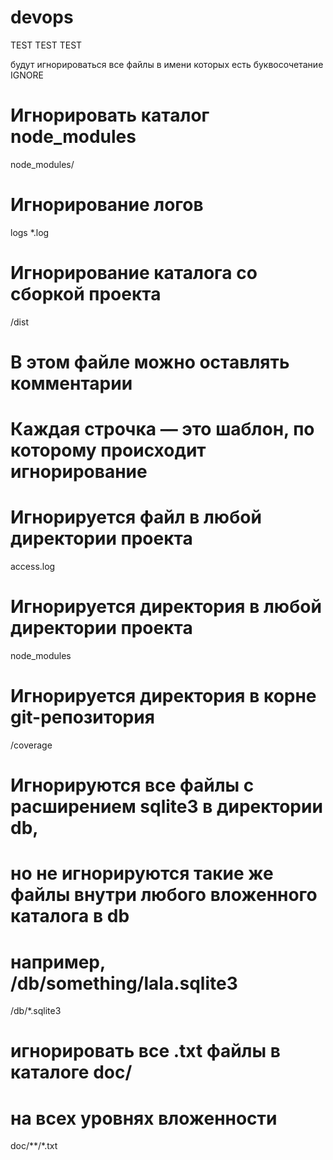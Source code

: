 # devops
TEST TEST TEST

будут игнорироваться все файлы в имени которых есть буквосочетание IGNORE

# Игнорировать каталог node_modules 
node_modules/ 

# Игнорирование логов 
logs 
*.log 

# Игнорирование каталога со сборкой проекта
/dist 

# В этом файле можно оставлять комментарии
# Каждая строчка — это шаблон, по которому происходит игнорирование

# Игнорируется файл в любой директории проекта
access.log

# Игнорируется директория в любой директории проекта
node_modules

# Игнорируется директория в корне git-репозитория
/coverage

# Игнорируются все файлы с расширением sqlite3 в директории db,
# но не игнорируются такие же файлы внутри любого вложенного каталога в db
# например, /db/something/lala.sqlite3
/db/*.sqlite3

# игнорировать все .txt файлы в каталоге doc/
# на всех уровнях вложенности
doc/**/*.txt 
